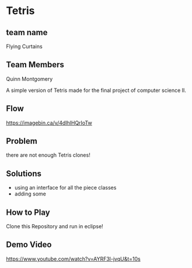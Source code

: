 # Tetris

## team name
Flying Curtains

## Team Members
Quinn Montgomery

A simple version of Tetris made for the final project of computer science II.  

## Flow
https://imagebin.ca/v/4dIhlHQrIoTw

## Problem
there are not enough Tetris clones!

## Solutions
* using an interface for all the piece classes
* adding some

## How to Play
Clone this Repository and run in eclipse!

## Demo Video
https://www.youtube.com/watch?v=AYRF3l-jvqU&t=10s
